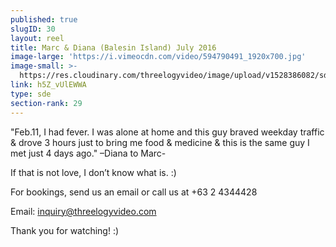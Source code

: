 ```yaml
---
published: true
slugID: 30
layout: reel
title: Marc & Diana (Balesin Island) July 2016
image-large: 'https://i.vimeocdn.com/video/594790491_1920x700.jpg'
image-small: >-
  https://res.cloudinary.com/threelogyvideo/image/upload/v1528386082/sde/marc_1.jpg
link: h5Z_vUlEWWA
type: sde
section-rank: 29
---
```

"Feb.11, I had fever. I was alone at home and this guy braved weekday traffic & drove 3 hours just to bring me food & medicine & this is the same guy I met just 4 days ago." –Diana to Marc- 

If that is not love, I don’t know what is. :) 

For bookings, send us an email or call us at +63 2 4344428

Email: inquiry@threelogyvideo.com

Thank you for watching! :)
